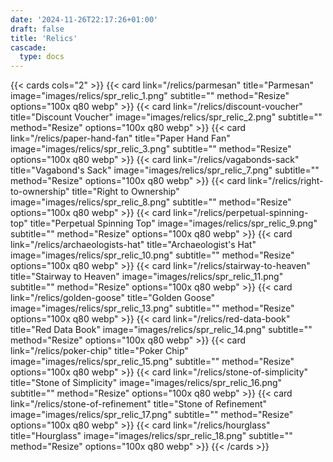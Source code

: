 ```yaml
---
date: '2024-11-26T22:17:26+01:00'
draft: false
title: 'Relics'
cascade:
  type: docs
---
```


{{< cards cols="2" >}}
  {{< card link="/relics/parmesan" title="Parmesan" image="images/relics/spr_relic_1.png" subtitle="" method="Resize" options="100x q80 webp" >}}
  {{< card link="/relics/discount-voucher" title="Discount Voucher" image="images/relics/spr_relic_2.png" subtitle="" method="Resize" options="100x q80 webp" >}}
  {{< card link="/relics/paper-hand-fan" title="Paper Hand Fan" image="images/relics/spr_relic_3.png" subtitle="" method="Resize" options="100x q80 webp" >}}
  {{< card link="/relics/vagabonds-sack" title="Vagabond's Sack" image="images/relics/spr_relic_7.png" subtitle="" method="Resize" options="100x q80 webp" >}}
  {{< card link="/relics/right-to-ownership" title="Right to Ownership" image="images/relics/spr_relic_8.png" subtitle="" method="Resize" options="100x q80 webp" >}}
  {{< card link="/relics/perpetual-spinning-top" title="Perpetual Spinning Top" image="images/relics/spr_relic_9.png" subtitle="" method="Resize" options="100x q80 webp" >}}
  {{< card link="/relics/archaeologists-hat" title="Archaeologist's Hat" image="images/relics/spr_relic_10.png" subtitle="" method="Resize" options="100x q80 webp" >}}
  {{< card link="/relics/stairway-to-heaven" title="Stairway to Heaven" image="images/relics/spr_relic_11.png" subtitle="" method="Resize" options="100x q80 webp" >}}
  {{< card link="/relics/golden-goose" title="Golden Goose" image="images/relics/spr_relic_13.png" subtitle="" method="Resize" options="100x q80 webp" >}}
  {{< card link="/relics/red-data-book" title="Red Data Book" image="images/relics/spr_relic_14.png" subtitle="" method="Resize" options="100x q80 webp" >}}
  {{< card link="/relics/poker-chip" title="Poker Chip" image="images/relics/spr_relic_15.png" subtitle="" method="Resize" options="100x q80 webp" >}}
  {{< card link="/relics/stone-of-simplicity" title="Stone of Simplicity" image="images/relics/spr_relic_16.png" subtitle="" method="Resize" options="100x q80 webp" >}}
  {{< card link="/relics/stone-of-refinement" title="Stone of Refinement" image="images/relics/spr_relic_17.png" subtitle="" method="Resize" options="100x q80 webp" >}}
  {{< card link="/relics/hourglass" title="Hourglass" image="images/relics/spr_relic_18.png" subtitle="" method="Resize" options="100x q80 webp" >}}
{{< /cards >}}
